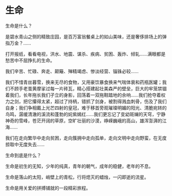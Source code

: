 # 生命

生命是什么？ 

是碧水青山之侧的精致庄园，是百万富翁餐桌上的如山美味，还是奢侈排场上的弹指万金？...... 

打开报纸，看看电视，洪水、地震、谋杀、疾病、贫困、轰炸、倾轧......满眼都是愁苦中不屈挣扎的生命。 

我们辛苦、忙碌、奔走、颠簸、殚精竭虑、惨淡经营、锱铢必较...... 

我们不惜青丝暮雪，换来无尽的食物，又用豪饮暴食换来气喘体衰和药瓶医罐；我们不顾手老茧黄摩挲过每一片砖瓦，精心搭建起壮美森严的壁垒，巨大的牢笼禁锢着我们，长年拖长我们孑立的身影，回荡着一双拖鞋踏地的余响......我们抢夺着权力之剑，把它攥得太紧，超过了持柄，错抓了剑身，被割得溅血刺骨，伤及了我们自身；我们争相戴上光芒四射的皇冠，难于移首旁观璀璨明媚的阳光、清脆宛转的鸟鸣，潺缓清澈的溪流和蓬勃的姹紫嫣红......我们更忘记了变幼斑斓的天穹，宁静神奇的雪峰，苍茫开阔的草原，空旷壮丽的沙漠，峥嵘巍峨的高山，雄浑澎湃的江海...... 

我们在走向繁华中走向贫困，走向簇拥中走向孤单，走向文明中走向野蛮，在无度掠取中无度失去...... 

生命到底是什么？ 

生命是初生的无知，少年的纯真，青年的朝气，成年的稳健，老年的不息。 

生命是落山的太阳，峭壁上的青松，行将熄灭的蜡烛，一闪即逝的流星。 

生命是用关爱的拼搏铺就的一段精彩旅程。
 